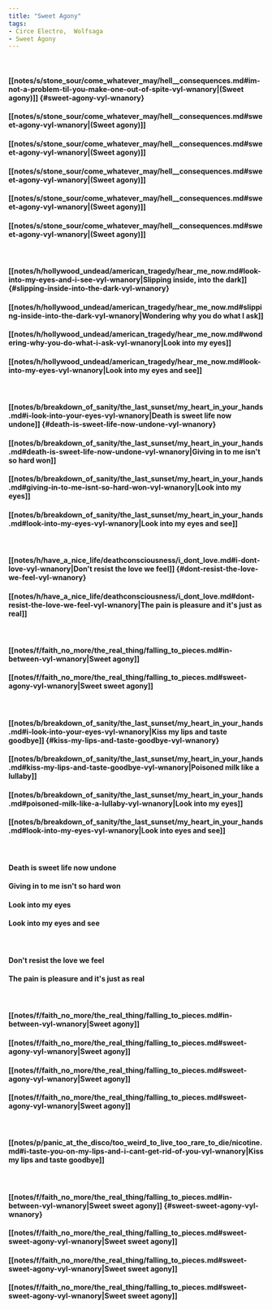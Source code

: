 ```yaml
---
title: "Sweet Agony"
tags:
- Circe Electro,  Wolfsaga
- Sweet Agony
---
```

&nbsp;
#### [[notes/s/stone_sour/come_whatever_may/hell__consequences.md#im-not-a-problem-til-you-make-one-out-of-spite-vyl-wnanory|(Sweet agony)]] {#sweet-agony-vyl-wnanory}
#### [[notes/s/stone_sour/come_whatever_may/hell__consequences.md#sweet-agony-vyl-wnanory|(Sweet agony)]]
#### [[notes/s/stone_sour/come_whatever_may/hell__consequences.md#sweet-agony-vyl-wnanory|(Sweet agony)]]
#### [[notes/s/stone_sour/come_whatever_may/hell__consequences.md#sweet-agony-vyl-wnanory|(Sweet agony)]]
#### [[notes/s/stone_sour/come_whatever_may/hell__consequences.md#sweet-agony-vyl-wnanory|(Sweet agony)]]
#### [[notes/s/stone_sour/come_whatever_may/hell__consequences.md#sweet-agony-vyl-wnanory|(Sweet agony)]]
&nbsp;
#### [[notes/h/hollywood_undead/american_tragedy/hear_me_now.md#look-into-my-eyes-and-i-see-vyl-wnanory|Slipping inside, into the dark]] {#slipping-inside-into-the-dark-vyl-wnanory}
#### [[notes/h/hollywood_undead/american_tragedy/hear_me_now.md#slipping-inside-into-the-dark-vyl-wnanory|Wondering why you do what I ask]]
#### [[notes/h/hollywood_undead/american_tragedy/hear_me_now.md#wondering-why-you-do-what-i-ask-vyl-wnanory|Look into my eyes]]
#### [[notes/h/hollywood_undead/american_tragedy/hear_me_now.md#look-into-my-eyes-vyl-wnanory|Look into my eyes and see]]
&nbsp;
#### [[notes/b/breakdown_of_sanity/the_last_sunset/my_heart_in_your_hands.md#i-look-into-your-eyes-vyl-wnanory|Death is sweet life now undone]] {#death-is-sweet-life-now-undone-vyl-wnanory}
#### [[notes/b/breakdown_of_sanity/the_last_sunset/my_heart_in_your_hands.md#death-is-sweet-life-now-undone-vyl-wnanory|Giving in to me isn't so hard won]]
#### [[notes/b/breakdown_of_sanity/the_last_sunset/my_heart_in_your_hands.md#giving-in-to-me-isnt-so-hard-won-vyl-wnanory|Look into my eyes]]
#### [[notes/b/breakdown_of_sanity/the_last_sunset/my_heart_in_your_hands.md#look-into-my-eyes-vyl-wnanory|Look into my eyes and see]]
&nbsp;
#### [[notes/h/have_a_nice_life/deathconsciousness/i_dont_love.md#i-dont-love-vyl-wnanory|Don't resist the love we feel]] {#dont-resist-the-love-we-feel-vyl-wnanory}
#### [[notes/h/have_a_nice_life/deathconsciousness/i_dont_love.md#dont-resist-the-love-we-feel-vyl-wnanory|The pain is pleasure and it's just as real]]
&nbsp;
#### [[notes/f/faith_no_more/the_real_thing/falling_to_pieces.md#in-between-vyl-wnanory|Sweet agony]]
#### [[notes/f/faith_no_more/the_real_thing/falling_to_pieces.md#sweet-agony-vyl-wnanory|Sweet sweet agony]]
&nbsp;
#### [[notes/b/breakdown_of_sanity/the_last_sunset/my_heart_in_your_hands.md#i-look-into-your-eyes-vyl-wnanory|Kiss my lips and taste goodbye]] {#kiss-my-lips-and-taste-goodbye-vyl-wnanory}
#### [[notes/b/breakdown_of_sanity/the_last_sunset/my_heart_in_your_hands.md#kiss-my-lips-and-taste-goodbye-vyl-wnanory|Poisoned milk like a lullaby]]
#### [[notes/b/breakdown_of_sanity/the_last_sunset/my_heart_in_your_hands.md#poisoned-milk-like-a-lullaby-vyl-wnanory|Look into my eyes]]
#### [[notes/b/breakdown_of_sanity/the_last_sunset/my_heart_in_your_hands.md#look-into-my-eyes-vyl-wnanory|Look into eyes and see]]
&nbsp;
#### Death is sweet life now undone
#### Giving in to me isn't so hard won
#### Look into my eyes
#### Look into my eyes and see
&nbsp;
#### Don't resist the love we feel
#### The pain is pleasure and it's just as real
&nbsp;
#### [[notes/f/faith_no_more/the_real_thing/falling_to_pieces.md#in-between-vyl-wnanory|Sweet agony]]
#### [[notes/f/faith_no_more/the_real_thing/falling_to_pieces.md#sweet-agony-vyl-wnanory|Sweet agony]]
#### [[notes/f/faith_no_more/the_real_thing/falling_to_pieces.md#sweet-agony-vyl-wnanory|Sweet agony]]
#### [[notes/f/faith_no_more/the_real_thing/falling_to_pieces.md#sweet-agony-vyl-wnanory|Sweet agony]]
&nbsp;
#### [[notes/p/panic_at_the_disco/too_weird_to_live_too_rare_to_die/nicotine.md#i-taste-you-on-my-lips-and-i-cant-get-rid-of-you-vyl-wnanory|Kiss my lips and taste goodbye]]
&nbsp;
#### [[notes/f/faith_no_more/the_real_thing/falling_to_pieces.md#in-between-vyl-wnanory|Sweet sweet agony]] {#sweet-sweet-agony-vyl-wnanory}
#### [[notes/f/faith_no_more/the_real_thing/falling_to_pieces.md#sweet-sweet-agony-vyl-wnanory|Sweet sweet agony]]
#### [[notes/f/faith_no_more/the_real_thing/falling_to_pieces.md#sweet-sweet-agony-vyl-wnanory|Sweet sweet agony]]
#### [[notes/f/faith_no_more/the_real_thing/falling_to_pieces.md#sweet-sweet-agony-vyl-wnanory|Sweet sweet agony]]
